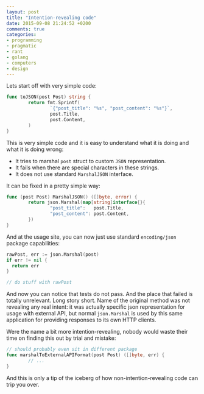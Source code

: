 ```yaml
---
layout: post
title: "Intention-revealing code"
date: 2015-09-08 21:24:52 +0200
comments: true
categories: 
- programming
- pragmatic
- rant
- golang
- computers
- design
---
```


Lets start off with very simple code:

```go
func toJSON(post Post) string {
        return fmt.Sprintf(
                `{"post_title": "%s", "post_content": "%s"}`,
                post.Title,
                post.Content,
        )
}
```

This is very simple code and it is easy to understand what it is doing and what
it is doing wrong:

- It tries to marshal `post` struct to custom `JSON` representation.
- It fails when there are special characters in these strings.
- It does not use standard `MarshalJSON` interface.

It can be fixed in a pretty simple way:

```go
func (post Post) MarshalJSON() ([]byte, error) {
        return json.Marshal(map[string]interface{}{
                "post_title":   post.Title,
                "post_content": post.Content,
        })
}
```

And at the usage site, you can now just use standard `encoding/json` package
capabilities:

```go
rawPost, err := json.Marshal(post)
if err != nil {
  return err
}

// do stuff with rawPost
```

And now you can notice that tests do not pass. And the place that failed is
totally unrelevant.  Long story short. Name of the original method was not
revealing any real intent: it was actually specific json representation for
usage with external API, but normal `json.Marshal` is used by this same
application for providing responses to its own HTTP clients.

Were the name a bit more intention-revealing, nobody would waste their time
on finding this out by trial and mistake:

```go
// should probably even sit in different package
func marshalToExternalAPIFormat(post Post) ([]byte, err) {
        // ...
}
```

And this is only a tip of the iceberg of how non-intention-revealing code can
trip you over.
